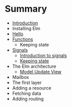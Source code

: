 # Summary

* [Introduction](README.md)
* Installing Elm
* [Hello](hello.md)
* [Functions](chapter1.md)
   * Keeping state
* [Signals](signals.md)
   * [Introduction to signals](signals/introduction.md)
   * [Keeping state](signals/keeping_state.md)
* The Elm architecture
   * [Model Update View](elm_arch/model_update_view.md)
* Mailbox
* The first layer
* Adding a resource
* Fetching data
* Adding routing

